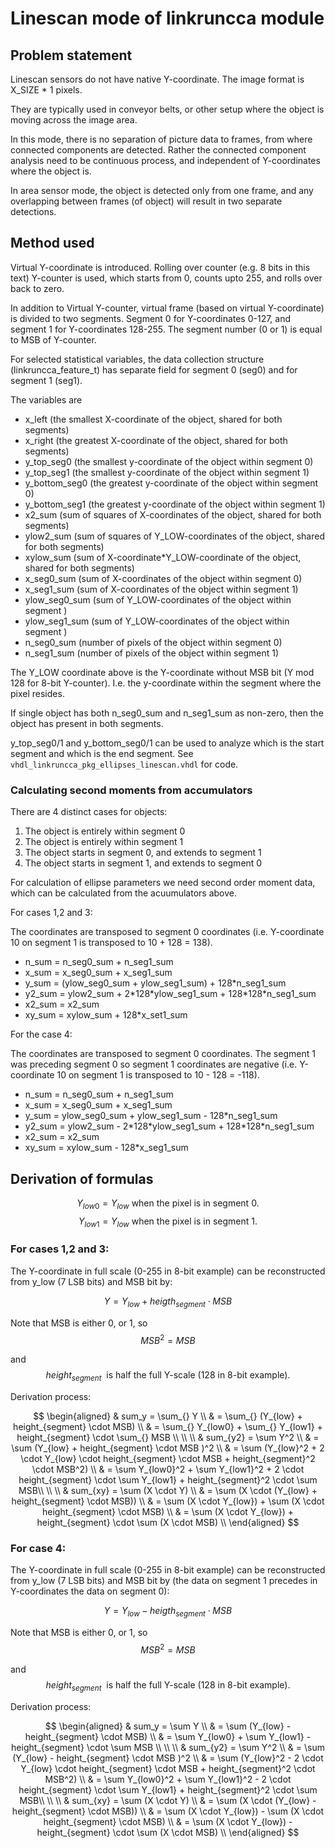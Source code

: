 # Linescan mode of linkruncca module

## Problem statement

Linescan sensors do not have native Y-coordinate. The image format is X_SIZE * 1 pixels.

They are typically used in conveyor belts, or other setup where the object is moving across the image area.

In this mode, there is no separation of picture data to frames, from where connected components are detected. Rather the connected component analysis need to be continuous process, and independent of Y-coordinates where the object is.

In area sensor mode, the object is detected only from one frame, and any overlapping between frames (of object) will result in two separate detections.

## Method used

Virtual Y-coordinate is introduced. Rolling over counter (e.g. 8 bits in this text) Y-counter is used, which starts from 0, counts upto 255, and rolls over back to zero.

In addition to Virtual Y-counter, virtual frame (based on virtual Y-coordinate) is divided to two segments. Segment 0 for Y-coordinates 0-127, and segment 1 for Y-coordinates 128-255. The segment number (0 or 1) is equal to MSB of Y-counter.

For selected statistical variables, the data collection structure (linkruncca_feature_t) has separate field for segment 0 (seg0) and for segment 1 (seg1).

The variables are

- x_left (the smallest X-coordinate of the object, shared for both segments)
- x_right (the greatest X-coordinate of the object, shared for both segments)
- y_top_seg0 (the smallest y-coordinate of the object within segment 0)
- y_top_seg1 (the smallest y-coordinate of the object within segment 1)
- y_bottom_seg0 (the greatest y-coordinate of the object within segment 0)
- y_bottom_seg1 (the greatest y-coordinate of the object within segment 1)
- x2_sum (sum of squares of X-coordinates of the object, shared for both segments)
- ylow2_sum (sum of squares of Y_LOW-coordinates of the object, shared for both segments)
- xylow_sum (sum of X-coordinate*Y_LOW-coordinate of the object, shared for both segments)
- x_seg0_sum (sum of X-coordinates of the object within segment 0)
- x_seg1_sum (sum of X-coordinates of the object within segment 1)
- ylow_seg0_sum (sum of Y_LOW-coordinates of the object within segment )
- ylow_seg1_sum (sum of Y_LOW-coordinates of the object within segment )
- n_seg0_sum (number of pixels of the object within segment 0)
- n_seg1_sum (number of pixels of the object within segment 1)

The Y_LOW coordinate above is the Y-coordinate without MSB bit (Y mod 128 for 8-bit Y-counter). I.e. the y-coordinate within the segment where the pixel resides.

If single object has both n_seg0_sum and n_seg1_sum as non-zero, then the object has present in both segments.

y_top_seg0/1 and y_bottom_seg0/1 can be used to analyze which is the start segment and which is the end segment. See `vhdl_linkruncca_pkg_ellipses_linescan.vhdl` for code.

### Calculating second moments from accumulators

There are 4 distinct cases for objects:
1. The object is entirely within segment 0
2. The object is entirely within segment 1
3. The object starts in segment 0, and extends to segment 1
4. The object starts in segment 1, and extends to segment 0

For calculation of ellipse parameters we need second order moment data, which can be calculated from the acuumulators above.

For cases 1,2 and 3:

The coordinates are transposed to segment 0 coordinates (i.e. Y-coordinate 10 on segment 1 is transposed to 10 + 128 = 138).

- n_sum = n_seg0_sum + n_seg1_sum
- x_sum = x_seg0_sum + x_seg1_sum
- y_sum = (ylow_seg0_sum + ylow_seg1_sum) + 128\*n_seg1_sum
- y2_sum = ylow2_sum + 2\*128\*ylow_seg1_sum + 128\*128\*n_seg1_sum
- x2_sum = x2_sum
- xy_sum = xylow_sum + 128\*x_set1_sum

For the case 4:

The coordinates are transposed to segment 0 coordinates. The segment 1 was preceding segment 0 so segment 1 coordinates are negative (i.e. Y-coordinate 10 on segment 1 is transposed to 10 - 128 = -118).

- n_sum = n_seg0_sum + n_seg1_sum
- x_sum = x_seg0_sum + x_seg1_sum
- y_sum = ylow_seg0_sum + ylow_seg1_sum - 128\*n_seg1_sum
- y2_sum = ylow2_sum - 2\*128\*ylow_seg1_sum + 128\*128\*n_seg1_sum
- x2_sum = x2_sum
- xy_sum = xylow_sum - 128\*x_seg1_sum

## Derivation of formulas

$$Y_{low0} = Y_{low} \text{\ \ when the pixel is in segment 0.}$$
$$Y_{low1} = Y_{low} \text{\ \ when the pixel is in segment 1.}$$

### For cases 1,2 and 3:

The Y-coordinate in full scale (0-255 in 8-bit example) can be reconstructed from y_low (7 LSB bits) and MSB bit by:

$$Y = Y_{low} + heigth_{segment} \cdot MSB$$

Note that MSB is either 0, or 1, so 
$$MSB^2 = MSB$$

and 
$$height_{segment} \ \ \text{is half the full Y-scale (128 in 8-bit example).}$$

Derivation process:

$$
\begin{aligned}
& sum_y = \sum_{} Y \\
& = \sum_{} (Y_{low} + height_{segment} \cdot MSB) \\ 
& = \sum_{} Y_{low0} + \sum_{} Y_{low1} + height_{segment} \cdot \sum_{} MSB \\
\\ \\
& sum_{y2} = \sum Y^2 \\
& = \sum (Y_{low} + height_{segment} \cdot MSB )^2 \\
& = \sum (Y_{low}^2 + 2 \cdot Y_{low} \cdot height_{segment} \cdot MSB + height_{segment}^2 \cdot MSB^2) \\
& =  \sum Y_{low0}^2 + \sum Y_{low1}^2 + 2 \cdot height_{segment} \cdot \sum Y_{low1} + height_{segment}^2 \cdot \sum MSB\\
\\ \\
& sum_{xy} = \sum (X \cdot Y) \\
& = \sum (X \cdot (Y_{low} + height_{segment} \cdot MSB)) \\
& = \sum (X \cdot Y_{low}) + \sum (X \cdot height_{segment} \cdot MSB) \\
& =  \sum (X \cdot Y_{low}) + height_{segment} \cdot \sum (X \cdot MSB) \\
\end{aligned}
$$

### For case 4:

The Y-coordinate in full scale (0-255 in 8-bit example) can be reconstructed from y_low (7 LSB bits) and MSB bit by (the data on segment 1 precedes in Y-coordinates the data on segment 0):

$$Y = Y_{low} - heigth_{segment} \cdot MSB$$

Note that MSB is either 0, or 1, so 
$$MSB^2 = MSB$$

and
$$height_{segment} \ \ \text{is half the full Y-scale (128 in 8-bit example).}$$

Derivation process:

$$
\begin{aligned}
& sum_y = \sum Y \\
& = \sum (Y_{low} - height_{segment} \cdot MSB) \\ 
& = \sum Y_{low0} + \sum Y_{low1} - height_{segment} \cdot \sum MSB \\
\\ \\
& sum_{y2} = \sum Y^2 \\
& = \sum (Y_{low} - height_{segment} \cdot MSB )^2 \\
& = \sum (Y_{low}^2 - 2 \cdot Y_{low} \cdot height_{segment} \cdot MSB + height_{segment}^2 \cdot MSB^2) \\
& =  \sum Y_{low0}^2 + \sum Y_{low1}^2 - 2 \cdot height_{segment} \cdot \sum Y_{low1} + height_{segment}^2 \cdot \sum MSB\\
\\ \\
& sum_{xy} = \sum (X \cdot Y) \\
& = \sum (X \cdot (Y_{low} - height_{segment} \cdot MSB)) \\
& = \sum (X \cdot Y_{low}) - \sum (X \cdot height_{segment} \cdot MSB) \\
& =  \sum (X \cdot Y_{low}) - height_{segment} \cdot \sum (X \cdot MSB) \\
\end{aligned}
$$

